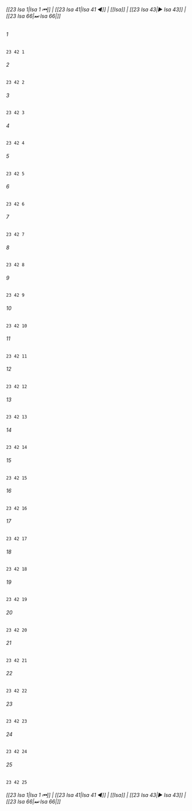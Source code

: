 
###### [[23 Isa 1|Isa 1 ⏮]] | [[23 Isa 41|Isa 41 ◀]] | [[Isa]] | [[23 Isa 43|▶ Isa 43]] | [[23 Isa 66|⏭ Isa 66|]]

###### 1
``` verse
23 42 1 
```
###### 2
``` verse
23 42 2 
```
###### 3
``` verse
23 42 3 
```
###### 4
``` verse
23 42 4 
```
###### 5
``` verse
23 42 5 
```
###### 6
``` verse
23 42 6 
```
###### 7
``` verse
23 42 7 
```
###### 8
``` verse
23 42 8 
```
###### 9
``` verse
23 42 9 
```
###### 10
``` verse
23 42 10 
```
###### 11
``` verse
23 42 11 
```
###### 12
``` verse
23 42 12 
```
###### 13
``` verse
23 42 13 
```
###### 14
``` verse
23 42 14 
```
###### 15
``` verse
23 42 15 
```
###### 16
``` verse
23 42 16 
```
###### 17
``` verse
23 42 17 
```
###### 18
``` verse
23 42 18 
```
###### 19
``` verse
23 42 19 
```
###### 20
``` verse
23 42 20 
```
###### 21
``` verse
23 42 21 
```
###### 22
``` verse
23 42 22 
```
###### 23
``` verse
23 42 23 
```
###### 24
``` verse
23 42 24 
```
###### 25
``` verse
23 42 25 
```

###### [[23 Isa 1|Isa 1 ⏮]] | [[23 Isa 41|Isa 41 ◀]] | [[Isa]] | [[23 Isa 43|▶ Isa 43]] | [[23 Isa 66|⏭ Isa 66|]]

